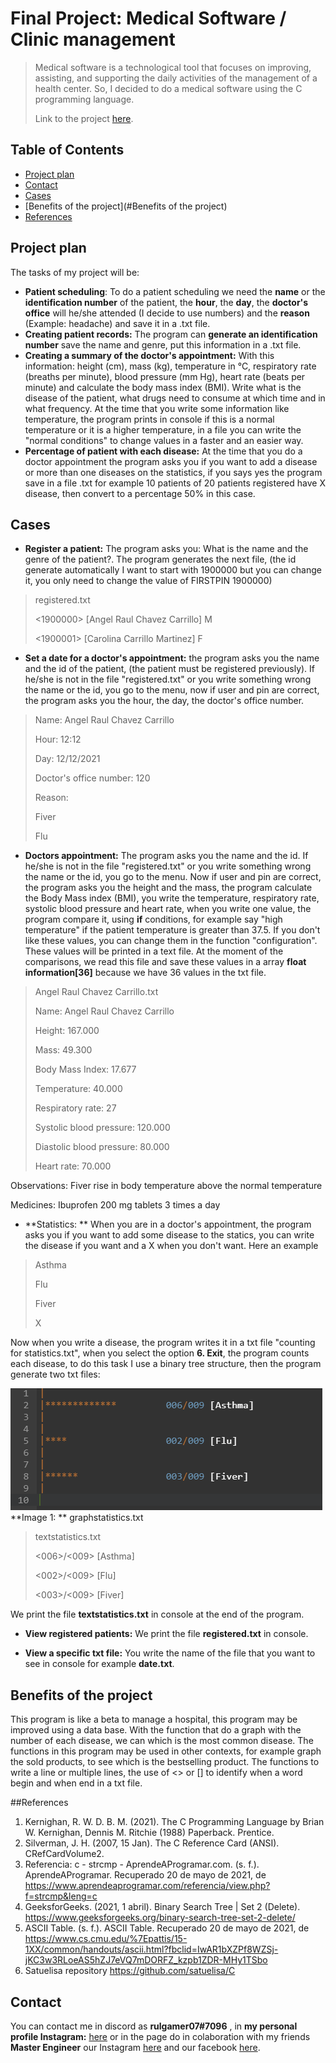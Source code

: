 # Final Project: Medical Software / Clinic management
>Medical software is a technological tool that focuses on improving, assisting, and supporting the daily activities of the management of a health center. So, I decided to do a medical software using the C programming language.
>
>Link to the project [here](https://github.com/rulgamer03/C/tree/main/PiaFinalProduct).

## Table of Contents
* [Project plan](#Project-plan)
* [Contact](#Contact)
* [Cases](#Cases)
* [Benefits of the project](#Benefits of the project)
* [References](References)
<!-- * [License](#license) -->

## Project plan
The tasks of my project will be:
* **Patient scheduling**: To do a patient scheduling we need the **name** or the **identification number** of the patient, the **hour**, the **day**, the **doctor's office** will he/she attended (I decide to use numbers) and the **reason** (Example:  headache) and save it in a .txt file.
* **Creating patient records:**  The program can **generate an identification number** save the name and genre, put this information in a .txt file.
* **Creating a summary of the doctor's appointment:** With this information: height (cm), mass (kg), temperature in °C, respiratory rate (breaths per minute), blood pressure (mm Hg), heart rate (beats per minute) and calculate the body mass index (BMI). 
Write what is the disease of the patient, what drugs need to consume at which time and in what frequency. At the time that you write some information like temperature, the program prints in console if this is a normal temperature or it is a higher temperature, in a file you can write the "normal conditions" to change values in a faster and an easier way.
* **Percentage of patient with each disease:** At the time that you do a doctor appointment the program asks you if you want to add a disease or more than one diseases on the statistics, if you says yes the program save in a file .txt for example 10 patients of 20 patients registered have X disease, then convert to a percentage 50% in this case.
## Cases
- **Register a patient:** The program asks you: What is the name and the genre of the patient?. The program generates the next file, (the id generate automatically I want to start with 1900000 but you can change it, you only need to change the value of FIRSTPIN 1900000)
>registered.txt
>
><1900000> [Angel Raul Chavez Carrillo] M
>
><1900001> [Carolina Carrillo Martinez] F
>

- **Set a date for a doctor's appointment:** the program asks you the name and the id of the patient, (the patient must be registered previously). If he/she is not in the file "registered.txt" or you write something wrong the name or the id, you go to the menu, now if user and pin are correct, the program asks you the hour, the day,  the doctor's office number.
>Name: Angel Raul Chavez Carrillo
>
>Hour: 12:12
>
>Day: 12/12/2021
>
>Doctor's office number: 120
>
>Reason: 
>
>Fiver
>
>Flu
>
- **Doctors appointment:** The program asks you the name and the id.  If he/she is not in the file "registered.txt" or you write something wrong the name or the id, you go to the menu. Now if user and pin are correct, the program asks you the height and the mass, the program calculate the Body Mass index (BMI), you write the temperature, respiratory rate, systolic blood pressure and heart rate, when you write one value, the program compare it, using **if** conditions, for example say "high temperature" if the patient temperature is greater than 37.5. If you don't like these values, you can change them in the function "configuration".
These values will be printed in a text file. At the moment of the comparisons, we read this file and save these values in a array **float  information[36]** because we have 36 values in the txt file.

>Angel Raul Chavez Carrillo.txt
>
>Name: Angel Raul Chavez Carrillo
>
>Height: 167.000
>
>Mass: 49.300
>
>Body Mass Index: 17.677
>
>Temperature: 40.000
>
>Respiratory rate: 27
>
>Systolic blood pressure: 120.000
>
>Diastolic blood pressure: 80.000
>
>Heart rate: 70.000
>
Observations:
Fiver
rise in body temperature above the normal
temperature
>
Medicines:
Ibuprofen 200 mg
tablets 3 times a day

- **Statistics: ** When you are in a doctor's appointment, the program asks you if you want to add some disease to the statics, you can write the disease if you want and a X when you don't want. Here an example

>Asthma
>
>Flu
>
>Fiver
>
>X

Now when you write a disease, the program writes it in a txt file "counting for statistics.txt", when you select the option **6. Exit**, the program counts each disease, to do this task I use a binary tree structure, then the program generate two txt files:

![](https://github.com/rulgamer03/C/blob/main/PiaFinalProduct/graph.png?raw=true)
**Image 1: ** graphstatistics.txt


>textstatistics.txt
>
><006>/<009> [Asthma]
>
><002>/<009> [Flu]
>
><003>/<009> [Fiver]

We print the file **textstatistics.txt** in console at the end of the program.

- **View registered patients:** We print the file **registered.txt** in console.

- **View a specific txt file:** You write the name of the file that you want to see in console for example **date.txt**.

##  Benefits of the project
This program is like a beta to manage a hospital, this program may be improved using a data base. With the function that do a graph with the number of each disease, we can which is the most common disease.
The functions in this program may be used in other contexts, for example graph the sold products, to see which is the bestselling product. The functions to write a line or multiple lines, the use of <> or [] to identify when a word begin and when end in a txt file.

##References
1. Kernighan, R. W. D. B. M. (2021). The C Programming Language by Brian W. Kernighan, Dennis M. Ritchie (1988) Paperback. Prentice.
2. Silverman, J. H. (2007, 15 Jan). The C Reference Card (ANSI). CRefCardVolume2.
3. Referencia: c - strcmp - AprendeAProgramar.com. (s. f.). AprendeAProgramar. Recuperado 20 de mayo de 2021, de https://www.aprendeaprogramar.com/referencia/view.php?f=strcmp&leng=c
4. GeeksforGeeks. (2021, 1 abril). Binary Search Tree | Set 2 (Delete). https://www.geeksforgeeks.org/binary-search-tree-set-2-delete/
5. ASCII Table. (s. f.). ASCII Table. Recuperado 20 de mayo de 2021, de https://www.cs.cmu.edu/%7Epattis/15-1XX/common/handouts/ascii.html?fbclid=IwAR1bXZPf8WZSj-jKC3w3RLoeAS5hZJ7eVQ7mDORFZ_kzpb1ZDR-MHy1TSbo
6. Satuelisa repository https://github.com/satuelisa/C



## Contact
You can contact me in discord as  **rulgamer07#7096** , in **my personal profile Instagram:** [here](https://www.instagram.com/bad_ruly/) or in the page do in colaboration with my friends **Master Engineer** our Instagram [here](https://www.instagram.com/masterengineer_oficial/?hl=es-la) and our facebook [here](https://www.facebook.com/MasterEngineerOficial/?notif_id=1609219250768490&notif_t=page_fan&ref=notif).

